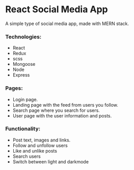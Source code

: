 # React Social Media App
A simple type of social media app, made with MERN stack. 

### Technologies:
* React
* Redux
* scss
* Mongoose
* Node
* Express

### Pages: 
* Login page.
* Landing page with the feed from users you follow.
* Search page where you search for users.
* User page with the user information and posts.

### Functionality: 
* Post text, images and links.
* Follow and unfollow users
* Like and unlike posts
* Search users
* Switch between light and darkmode
